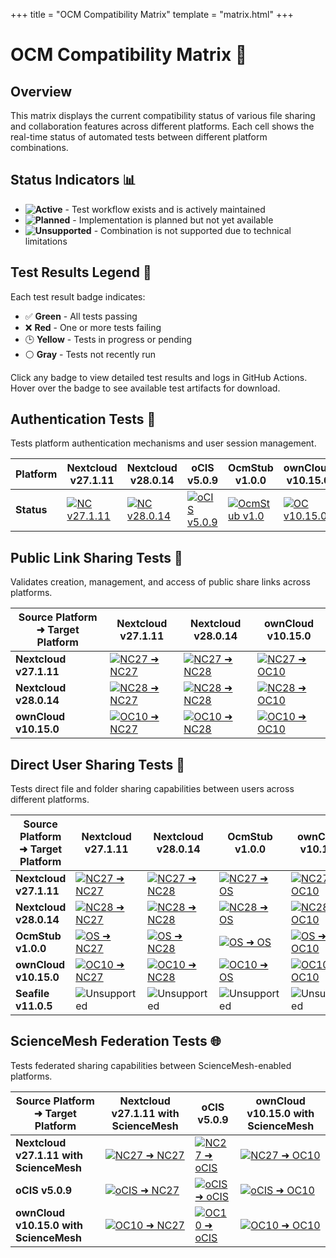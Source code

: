 +++
title = "OCM Compatibility Matrix"
template = "matrix.html"
+++

# OCM Compatibility Matrix 🔄

## Overview
This matrix displays the current compatibility status of various file sharing and collaboration features across different platforms. Each cell shows the real-time status of automated tests between different platform combinations.

## Status Indicators 📊

- **![Active](https://img.shields.io/badge/Active-2ea44f?style=flat-square)** - Test workflow exists and is actively maintained
- **![Planned](https://img.shields.io/badge/Planned-0969da?style=flat-square)** - Implementation is planned but not yet available
- **![Unsupported](https://img.shields.io/badge/Unsupported-red?style=flat-square)** - Combination is not supported due to technical limitations

## Test Results Legend 🎯

Each test result badge indicates:
- ✅ **Green** - All tests passing
- ❌ **Red** - One or more tests failing
- 🕒 **Yellow** - Tests in progress or pending
- ⚪ **Gray** - Tests not recently run

Click any badge to view detailed test results and logs in GitHub Actions. Hover over the badge to see available test artifacts for download.

## Authentication Tests 🔐

Tests platform authentication mechanisms and user session management.

| Platform | Nextcloud v27.1.11 | Nextcloud v28.0.14 | oCIS v5.0.9 | OcmStub v1.0.0 | ownCloud v10.15.0 | Seafile v11.0.5 |
|----------|-------------------|-------------------|-------------|----------------|------------------|----------------|
| **Status** | [![NC v27.1.11](https://img.shields.io/github/actions/workflow/status/pondersource/dev-stock/login-nextcloud-v27.yml?branch=main&style=flat-square&label=Auth)](https://github.com/pondersource/dev-stock/actions/workflows/login-nextcloud-v27.yml) | [![NC v28.0.14](https://img.shields.io/github/actions/workflow/status/pondersource/dev-stock/login-nextcloud-v28.yml?branch=main&style=flat-square&label=Auth)](https://github.com/pondersource/dev-stock/actions/workflows/login-nextcloud-v28.yml) | [![oCIS v5.0.9](https://img.shields.io/github/actions/workflow/status/pondersource/dev-stock/login-ocis-v5.yml?branch=main&style=flat-square&label=Auth)](https://github.com/pondersource/dev-stock/actions/workflows/login-ocis-v5.yml) | [![OcmStub v1.0](https://img.shields.io/github/actions/workflow/status/pondersource/dev-stock/login-ocmstub-v1.yml?branch=main&style=flat-square&label=Auth)](https://github.com/pondersource/dev-stock/actions/workflows/login-ocmstub-v1.yml) | [![OC v10.15.0](https://img.shields.io/github/actions/workflow/status/pondersource/dev-stock/login-owncloud-v10.yml?branch=main&style=flat-square&label=Auth)](https://github.com/pondersource/dev-stock/actions/workflows/login-owncloud-v10.yml) | [![Seafile v11.0.5](https://img.shields.io/github/actions/workflow/status/pondersource/dev-stock/login-seafile-v11.yml?branch=main&style=flat-square&label=Auth)](https://github.com/pondersource/dev-stock/actions/workflows/login-seafile-v11.yml) |

## Public Link Sharing Tests 🔗

Validates creation, management, and access of public share links across platforms.

| Source Platform ➜ Target Platform | Nextcloud v27.1.11 | Nextcloud v28.0.14 | ownCloud v10.15.0 |
|----------------------------------|-------------------|-------------------|------------------|
| **Nextcloud v27.1.11**           | [![NC27 ➜ NC27](https://img.shields.io/github/actions/workflow/status/pondersource/dev-stock/share-link-nc-v27-nc-v27.yml?branch=main&style=flat-square&label=Link)](https://github.com/pondersource/dev-stock/actions/workflows/share-link-nc-v27-nc-v27.yml) | [![NC27 ➜ NC28](https://img.shields.io/github/actions/workflow/status/pondersource/dev-stock/share-link-nc-v27-nc-v28.yml?branch=main&style=flat-square&label=Link)](https://github.com/pondersource/dev-stock/actions/workflows/share-link-nc-v27-nc-v28.yml) | [![NC27 ➜ OC10](https://img.shields.io/github/actions/workflow/status/pondersource/dev-stock/share-link-nc-v27-oc-v10.yml?branch=main&style=flat-square&label=Link)](https://github.com/pondersource/dev-stock/actions/workflows/share-link-nc-v27-oc-v10.yml) |
| **Nextcloud v28.0.14**           | [![NC28 ➜ NC27](https://img.shields.io/github/actions/workflow/status/pondersource/dev-stock/share-link-nc-v28-nc-v27.yml?branch=main&style=flat-square&label=Link)](https://github.com/pondersource/dev-stock/actions/workflows/share-link-nc-v28-nc-v27.yml) | [![NC28 ➜ NC28](https://img.shields.io/github/actions/workflow/status/pondersource/dev-stock/share-link-nc-v28-nc-v28.yml?branch=main&style=flat-square&label=Link)](https://github.com/pondersource/dev-stock/actions/workflows/share-link-nc-v28-nc-v28.yml) | [![NC28 ➜ OC10](https://img.shields.io/github/actions/workflow/status/pondersource/dev-stock/share-link-nc-v28-oc-v10.yml?branch=main&style=flat-square&label=Link)](https://github.com/pondersource/dev-stock/actions/workflows/share-link-nc-v28-oc-v10.yml) |
| **ownCloud v10.15.0**            | [![OC10 ➜ NC27](https://img.shields.io/github/actions/workflow/status/pondersource/dev-stock/share-link-oc-v10-nc-v27.yml?branch=main&style=flat-square&label=Link)](https://github.com/pondersource/dev-stock/actions/workflows/share-link-oc-v10-nc-v27.yml) | [![OC10 ➜ NC28](https://img.shields.io/github/actions/workflow/status/pondersource/dev-stock/share-link-oc-v10-nc-v28.yml?branch=main&style=flat-square&label=Link)](https://github.com/pondersource/dev-stock/actions/workflows/share-link-oc-v10-nc-v28.yml) | [![OC10 ➜ OC10](https://img.shields.io/github/actions/workflow/status/pondersource/dev-stock/share-link-oc-v10-oc-v10.yml?branch=main&style=flat-square&label=Link)](https://github.com/pondersource/dev-stock/actions/workflows/share-link-oc-v10-oc-v10.yml) |

## Direct User Sharing Tests 🤝

Tests direct file and folder sharing capabilities between users across different platforms.

| Source Platform ➜ Target Platform | Nextcloud v27.1.11 | Nextcloud v28.0.14 | OcmStub v1.0.0 | ownCloud v10.15.0 | Seafile v11.0.5 |
|----------------------------------|-------------------|-------------------|----------------|------------------|----------------|
| **Nextcloud v27.1.11**           | [![NC27 ➜ NC27](https://img.shields.io/github/actions/workflow/status/pondersource/dev-stock/share-with-nc-v27-nc-v27.yml?branch=main&style=flat-square&label=Share)](https://github.com/pondersource/dev-stock/actions/workflows/share-with-nc-v27-nc-v27.yml) | [![NC27 ➜ NC28](https://img.shields.io/github/actions/workflow/status/pondersource/dev-stock/share-with-nc-v27-nc-v28.yml?branch=main&style=flat-square&label=Share)](https://github.com/pondersource/dev-stock/actions/workflows/share-with-nc-v27-nc-v28.yml) | [![NC27 ➜ OS](https://img.shields.io/github/actions/workflow/status/pondersource/dev-stock/share-with-nc-v27-os-v1.yml?branch=main&style=flat-square&label=Share)](https://github.com/pondersource/dev-stock/actions/workflows/share-with-nc-v27-os-v1.yml) | [![NC27 ➜ OC10](https://img.shields.io/github/actions/workflow/status/pondersource/dev-stock/share-with-nc-v27-oc-v10.yml?branch=main&style=flat-square&label=Share)](https://github.com/pondersource/dev-stock/actions/workflows/share-with-nc-v27-oc-v10.yml) | ![Unsupported](https://img.shields.io/badge/Unsupported-red?style=flat-square) |
| **Nextcloud v28.0.14**           | [![NC28 ➜ NC27](https://img.shields.io/github/actions/workflow/status/pondersource/dev-stock/share-with-nc-v28-nc-v27.yml?branch=main&style=flat-square&label=Share)](https://github.com/pondersource/dev-stock/actions/workflows/share-with-nc-v28-nc-v27.yml) | [![NC28 ➜ NC28](https://img.shields.io/github/actions/workflow/status/pondersource/dev-stock/share-with-nc-v28-nc-v28.yml?branch=main&style=flat-square&label=Share)](https://github.com/pondersource/dev-stock/actions/workflows/share-with-nc-v28-nc-v28.yml) | [![NC28 ➜ OS](https://img.shields.io/github/actions/workflow/status/pondersource/dev-stock/share-with-nc-v28-os-v1.yml?branch=main&style=flat-square&label=Share)](https://github.com/pondersource/dev-stock/actions/workflows/share-with-nc-v28-os-v1.yml) | [![NC28 ➜ OC10](https://img.shields.io/github/actions/workflow/status/pondersource/dev-stock/share-with-nc-v28-oc-v10.yml?branch=main&style=flat-square&label=Share)](https://github.com/pondersource/dev-stock/actions/workflows/share-with-nc-v28-oc-v10.yml) | ![Unsupported](https://img.shields.io/badge/Unsupported-red?style=flat-square) |
| **OcmStub v1.0.0**               | [![OS ➜ NC27](https://img.shields.io/github/actions/workflow/status/pondersource/dev-stock/share-with-os-v1-nc-v27.yml?branch=main&style=flat-square&label=Share)](https://github.com/pondersource/dev-stock/actions/workflows/share-with-os-v1-nc-v27.yml) | [![OS ➜ NC28](https://img.shields.io/github/actions/workflow/status/pondersource/dev-stock/share-with-os-v1-nc-v28.yml?branch=main&style=flat-square&label=Share)](https://github.com/pondersource/dev-stock/actions/workflows/share-with-os-v1-nc-v28.yml) | [![OS ➜ OS](https://img.shields.io/github/actions/workflow/status/pondersource/dev-stock/share-with-os-v1-os-v1.yml?branch=main&style=flat-square&label=Share)](https://github.com/pondersource/dev-stock/actions/workflows/share-with-os-v1-os-v1.yml) | [![OS ➜ OC10](https://img.shields.io/github/actions/workflow/status/pondersource/dev-stock/share-with-os-v1-oc-v10.yml?branch=main&style=flat-square&label=Share)](https://github.com/pondersource/dev-stock/actions/workflows/share-with-os-v1-oc-v10.yml) | ![Unsupported](https://img.shields.io/badge/Unsupported-red?style=flat-square) |
| **ownCloud v10.15.0**            | [![OC10 ➜ NC27](https://img.shields.io/github/actions/workflow/status/pondersource/dev-stock/share-with-oc-v10-nc-v27.yml?branch=main&style=flat-square&label=Share)](https://github.com/pondersource/dev-stock/actions/workflows/share-with-oc-v10-nc-v27.yml) | [![OC10 ➜ NC28](https://img.shields.io/github/actions/workflow/status/pondersource/dev-stock/share-with-oc-v10-nc-v28.yml?branch=main&style=flat-square&label=Share)](https://github.com/pondersource/dev-stock/actions/workflows/share-with-oc-v10-nc-v28.yml) | [![OC10 ➜ OS](https://img.shields.io/github/actions/workflow/status/pondersource/dev-stock/share-with-oc-v10-os-v1.yml?branch=main&style=flat-square&label=Share)](https://github.com/pondersource/dev-stock/actions/workflows/share-with-oc-v10-os-v1.yml) | [![OC10 ➜ OC10](https://img.shields.io/github/actions/workflow/status/pondersource/dev-stock/share-with-oc-v10-oc-v10.yml?branch=main&style=flat-square&label=Share)](https://github.com/pondersource/dev-stock/actions/workflows/share-with-oc-v10-oc-v10.yml) | ![Unsupported](https://img.shields.io/badge/Unsupported-red?style=flat-square) |
| **Seafile v11.0.5**              | ![Unsupported](https://img.shields.io/badge/Unsupported-red?style=flat-square) | ![Unsupported](https://img.shields.io/badge/Unsupported-red?style=flat-square) | ![Unsupported](https://img.shields.io/badge/Unsupported-red?style=flat-square) | ![Unsupported](https://img.shields.io/badge/Unsupported-red?style=flat-square) | [![SF ➜ SF](https://img.shields.io/github/actions/workflow/status/pondersource/dev-stock/share-with-sf-v11-sf-v11.yml?branch=main&style=flat-square&label=Share)](https://github.com/pondersource/dev-stock/actions/workflows/share-with-sf-v11-sf-v11.yml) |

## ScienceMesh Federation Tests 🌐

Tests federated sharing capabilities between ScienceMesh-enabled platforms.

| Source Platform ➜ Target Platform | Nextcloud v27.1.11 with ScienceMesh | oCIS v5.0.9 | ownCloud v10.15.0 with ScienceMesh |
|----------------------------------|-------------------------------------|-------------|-----------------------------------|
| **Nextcloud v27.1.11 with ScienceMesh** | [![NC27 ➜ NC27](https://img.shields.io/github/actions/workflow/status/pondersource/dev-stock/invite-link-nc-sm-v27-nc-sm-v27.yml?branch=main&style=flat-square&label=ScienceMesh)](https://github.com/pondersource/dev-stock/actions/workflows/invite-link-nc-sm-v27-nc-sm-v27.yml) | [![NC27 ➜ oCIS](https://img.shields.io/github/actions/workflow/status/pondersource/dev-stock/invite-link-nc-sm-v27-ocis-v5.yml?branch=main&style=flat-square&label=ScienceMesh)](https://github.com/pondersource/dev-stock/actions/workflows/invite-link-nc-sm-v27-ocis-v5.yml) | [![NC27 ➜ OC10](https://img.shields.io/github/actions/workflow/status/pondersource/dev-stock/invite-link-nc-sm-v27-oc-sm-v10.yml?branch=main&style=flat-square&label=ScienceMesh)](https://github.com/pondersource/dev-stock/actions/workflows/invite-link-nc-sm-v27-oc-sm-v10.yml) |
| **oCIS v5.0.9** | [![oCIS ➜ NC27](https://img.shields.io/github/actions/workflow/status/pondersource/dev-stock/invite-link-ocis-v5-nc-sm-v27.yml?branch=main&style=flat-square&label=ScienceMesh)](https://github.com/pondersource/dev-stock/actions/workflows/invite-link-ocis-v5-nc-sm-v27.yml) | [![oCIS ➜ oCIS](https://img.shields.io/github/actions/workflow/status/pondersource/dev-stock/invite-link-ocis-v5-ocis-v5.yml?branch=main&style=flat-square&label=ScienceMesh)](https://github.com/pondersource/dev-stock/actions/workflows/invite-link-ocis-v5-ocis-v5.yml) | [![oCIS ➜ OC10](https://img.shields.io/github/actions/workflow/status/pondersource/dev-stock/invite-link-ocis-v5-oc-sm-v10.yml?branch=main&style=flat-square&label=ScienceMesh)](https://github.com/pondersource/dev-stock/actions/workflows/invite-link-ocis-v5-oc-sm-v10.yml) |
| **ownCloud v10.15.0 with ScienceMesh** | [![OC10 ➜ NC27](https://img.shields.io/github/actions/workflow/status/pondersource/dev-stock/invite-link-oc-sm-v10-nc-sm-v27.yml?branch=main&style=flat-square&label=ScienceMesh)](https://github.com/pondersource/dev-stock/actions/workflows/invite-link-oc-sm-v10-nc-sm-v27.yml) | [![OC10 ➜ oCIS](https://img.shields.io/github/actions/workflow/status/pondersource/dev-stock/invite-link-oc-sm-v10-ocis-v5.yml?branch=main&style=flat-square&label=ScienceMesh)](https://github.com/pondersource/dev-stock/actions/workflows/invite-link-oc-sm-v10-ocis-v5.yml) | [![OC10 ➜ OC10](https://img.shields.io/github/actions/workflow/status/pondersource/dev-stock/invite-link-oc-sm-v10-oc-sm-v10.yml?branch=main&style=flat-square&label=ScienceMesh)](https://github.com/pondersource/dev-stock/actions/workflows/invite-link-oc-sm-v10-oc-sm-v10.yml) | 